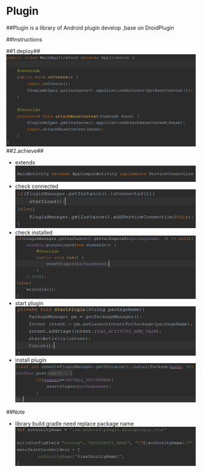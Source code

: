 # Plugin

##Plugin is a library of Android plugin develop ,base on DroidPlugin

##Instructions

  ##1.deploy##
  ![image](https://github.com/FreetoflyBai/Plugin/blob/master/screenshots/1.png)
  ##2.achieve##
  * extends<br>
  ![image](https://github.com/FreetoflyBai/Plugin/blob/master/screenshots/2.png)
  * check connected<br>
  ![image](https://github.com/FreetoflyBai/Plugin/blob/master/screenshots/3.png)
  * check installed<br>
  ![image](https://github.com/FreetoflyBai/Plugin/blob/master/screenshots/4.png)
  * start plugin<br>
  ![image](https://github.com/FreetoflyBai/Plugin/blob/master/screenshots/5.png)
  * install plugin<br>
  ![image](https://github.com/FreetoflyBai/Plugin/blob/master/screenshots/6.png)

##Note
   * library build.gradle need replace package name
   ![image](https://github.com/FreetoflyBai/Plugin/blob/master/screenshots/7.png)

